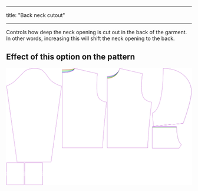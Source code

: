 ***

title: "Back neck cutout"

***

Controls how deep the neck opening is cut out in the back of the garment. In other words, increasing this will shift the neck opening to the back.

## Effect of this option on the pattern

![This image shows the effect of this option by superimposing several variants that have a different value for this option](huey_backneckcutout_sample.svg "Effect of this option on the pattern")
